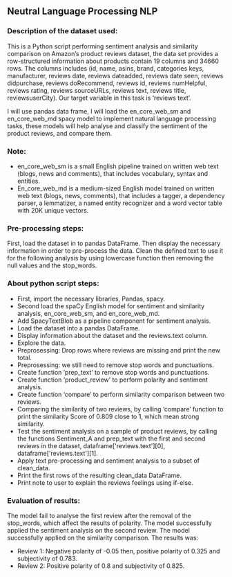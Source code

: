 ## Neutral Language Processing NLP

### Description of the dataset used:
This is a Python script performing sentiment analysis and similarity comparison on Amazon’s
product reviews dataset, the data set provides a row-structured information about products
contain 19 columns and 34660 rows.
The columns includes (id, name, asins, brand, categories keys, manufacturer, reviews date,
reviews dateadded, reviews date seen, reviews didpurchase, reviews doRecommend,
reviews id, reviews numHelpful, reviews rating, reviews sourceURLs, reviews text, reviews
title, reviewsuserCity).
Our target variable in this task is ‘reviews text’.

I will use pandas data frame, I will load the en_core_web_sm and en_core_web_md spacy model to
implement natural language processing tasks, these models will help analyse and classify the
sentiment of the product reviews, and compare them.

### **Note:**
- en_core_web_sm is a small English pipeline trained on written web text (blogs, news
and comments), that includes vocabulary, syntax and entities.
- En_core_web_md is a medium-sized English model trained on written web text
(blogs, news, comments), that includes a tagger, a dependency parser, a lemmatizer,
a named entity recognizer and a word vector table with 20K unique vectors.

### Pre-processing steps:
First, load the dataset in to pandas DataFrame. Then display the necessary information in order to
pre-process the data. Clean the defined text to use it for the following analysis by using lowercase
function then removing the null values and the stop_words.

### About python script steps:
- First, import the necessary libraries, Pandas, spacy.
- Second load the spaCy English model for sentiment and similarity analysis,
en_core_web_sm, and en_core_web_md.
- Add SpacyTextBlob as a pipeline component for sentiment analysis.
- Load the dataset into a pandas DataFrame.
- Display information about the dataset and the reviews.text column.
- Explore the data.
- Preprosessing: Drop rows where reviews are missing and print the new total.
- Preprosessing: we still need to remove stop words and punctuations.
- Create function ’prep_text’ to remove stop words and punctuations.
- Create function ‘product_review’ to perform polarity and sentiment analysis.
- Create function ‘compare’ to perform similarity comparison between two reviews.
- Comparing the similarity of two reviews, by calling ‘compare’ function to print the
similarity Score of 0.809 close to 1, which mean strong similarity.
- Test the sentiment analysis on a sample of product reviews, by calling the functions
Sentiment_A and prep_text with the first and second reviews in the dataset,
dataframe['reviews.text'][0], dataframe['reviews.text'][1].
- Apply text pre-processing and sentiment analysis to a subset of clean_data.
- Print the first rows of the resulting clean_data DataFrame.
- Print note to user to explain the reviews feelings using if-else.

### Evaluation of results:
The model fail to analyse the first review after the removal of the stop_words, which affect
the results of polarity.
The model successfully applied the sentiment analysis on the second review.
The model successfully applied on the similarity comparison.
The results was:
 
- Review 1: Negative polarity of -0.05 then, positive polarity of 0.325 and subjectivity of 0.783.
- Review 2: Positive polarity of 0.8 and subjectivity of 0.825.
